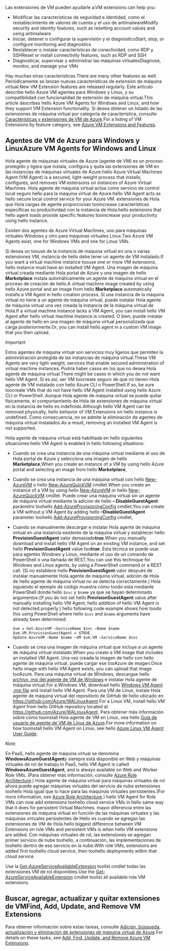 

<span data-ttu-id="0b9e4-101">Las extensiones de VM pueden ayudarle a:</span><span class="sxs-lookup"><span data-stu-id="0b9e4-101">VM extensions can help you:</span></span>

* <span data-ttu-id="0b9e4-102">Modificar las características de seguridad e identidad, como el restablecimiento de valores de cuenta y el uso de antimalware</span><span class="sxs-lookup"><span data-stu-id="0b9e4-102">Modify security and identity features, such as resetting account values and using antimalware</span></span>
* <span data-ttu-id="0b9e4-103">Iniciar, detener o configurar la supervisión y el diagnóstico</span><span class="sxs-lookup"><span data-stu-id="0b9e4-103">Start, stop, or configure monitoring and diagnostics</span></span>
* <span data-ttu-id="0b9e4-104">Restablecer o instalar características de conectividad, como RDP y SSH</span><span class="sxs-lookup"><span data-stu-id="0b9e4-104">Reset or install connectivity features, such as RDP and SSH</span></span>
* <span data-ttu-id="0b9e4-105">Diagnosticar, supervisar y administrar las máquinas virtuales</span><span class="sxs-lookup"><span data-stu-id="0b9e4-105">Diagnose, monitor, and manage your VMs</span></span>

<span data-ttu-id="0b9e4-106">Hay muchas otras características.</span><span class="sxs-lookup"><span data-stu-id="0b9e4-106">There are many other features as well.</span></span> <span data-ttu-id="0b9e4-107">Periódicamente se lanzan nuevas características de extensión de máquina virtual.</span><span class="sxs-lookup"><span data-stu-id="0b9e4-107">New VM Extension features are released regularly.</span></span> <span data-ttu-id="0b9e4-108">Este artículo describe hello Azure VM agentes para Windows y Linux, y su compatibilidad con funcionalidad de extensión de máquina virtual.</span><span class="sxs-lookup"><span data-stu-id="0b9e4-108">This article describes hello Azure VM Agents for Windows and Linux, and how they support VM Extension functionality.</span></span> <span data-ttu-id="0b9e4-109">Si desea obtener un listado de las extensiones de máquina virtual por categoría de característica, consulte [Características y extensiones de VM de Azure](../articles/virtual-machines/windows/extensions-features.md?toc=%2fazure%2fvirtual-machines%2fwindows%2ftoc.json).</span><span class="sxs-lookup"><span data-stu-id="0b9e4-109">For a listing of VM Extensions by feature category, see [Azure VM Extensions and Features](../articles/virtual-machines/windows/extensions-features.md?toc=%2fazure%2fvirtual-machines%2fwindows%2ftoc.json).</span></span>

## <a name="azure-vm-agents-for-windows-and-linux"></a><span data-ttu-id="0b9e4-110">Agentes de VM de Azure para Windows y Linux</span><span class="sxs-lookup"><span data-stu-id="0b9e4-110">Azure VM Agents for Windows and Linux</span></span>
<span data-ttu-id="0b9e4-111">Hola agente de máquinas virtuales de Azure (agente de VM) es un proceso protegido y ligera que instala, configura y quita las extensiones de VM en las instancias de máquinas virtuales de Azure.</span><span class="sxs-lookup"><span data-stu-id="0b9e4-111">hello Azure Virtual Machines Agent (VM Agent) is a secured, light-weight process that installs, configures, and removes VM extensions on instances of Azure Virtual Machines.</span></span> <span data-ttu-id="0b9e4-112">Hola agente de máquina virtual actúa como servicio de control local seguro hello para la máquina virtual de Azure.</span><span class="sxs-lookup"><span data-stu-id="0b9e4-112">hello VM Agent acts as hello secure local control service for your Azure VM.</span></span> <span data-ttu-id="0b9e4-113">extensiones de Hola que Hola cargas de agente proporcionan tooincrease características específicas su productividad con la instancia de Hola.</span><span class="sxs-lookup"><span data-stu-id="0b9e4-113">hello extensions that hello agent loads provide specific features tooincrease your productivity using hello instance.</span></span>

<span data-ttu-id="0b9e4-114">Existen dos agentes de Azure Virtual Machines, uno para máquinas virtuales Windows y otro para máquinas virtuales Linux.</span><span class="sxs-lookup"><span data-stu-id="0b9e4-114">Two Azure VM Agents exist, one for Windows VMs and one for Linux VMs.</span></span>

<span data-ttu-id="0b9e4-115">Si desea un toouse de la instancia de máquina virtual en una o varias extensiones VM, instancia de hello debe tener un agente de VM instalado.</span><span class="sxs-lookup"><span data-stu-id="0b9e4-115">If you want a virtual machine instance toouse one or more VM extensions, hello instance must have an installed VM Agent.</span></span> <span data-ttu-id="0b9e4-116">Una imagen de máquina virtual creada mediante Hola portal de Azure y una imagen de hello **Marketplace** instala automáticamente un agente de máquina virtual en el proceso de creación de hello.</span><span class="sxs-lookup"><span data-stu-id="0b9e4-116">A virtual machine image created by using hello Azure portal and an image from hello **Marketplace** automatically installs a VM Agent in hello creation process.</span></span> <span data-ttu-id="0b9e4-117">Si una instancia de la máquina virtual no tiene a un agente de máquina virtual, puede instalar Hola agente de máquina virtual una vez creada la instancia de la máquina virtual de Hola.</span><span class="sxs-lookup"><span data-stu-id="0b9e4-117">If a virtual machine instance lacks a VM Agent, you can install hello VM Agent after hello virtual machine instance is created.</span></span> <span data-ttu-id="0b9e4-118">O bien, puede instalar al agente de hello en una imagen de máquina virtual personalizada que carga posteriormente.</span><span class="sxs-lookup"><span data-stu-id="0b9e4-118">Or, you can install hello agent in a custom VM image that you then upload.</span></span>

> [!IMPORTANT]
> <span data-ttu-id="0b9e4-119">Estos agentes de máquina virtual son servicios muy ligeros que permiten la administración protegida de las instancias de máquina virtual.</span><span class="sxs-lookup"><span data-stu-id="0b9e4-119">These VM Agents are very light-weight, services that enable secured administration of virtual machine instances.</span></span> <span data-ttu-id="0b9e4-120">Podría haber casos en los que no desea Hola agente de máquina virtual.</span><span class="sxs-lookup"><span data-stu-id="0b9e4-120">There might be cases in which you do not want hello VM Agent.</span></span> <span data-ttu-id="0b9e4-121">Si es así, ser VM toocreate seguro de que no tienen Hola agente de VM instalado con hello Azure CLI o PowerShell.</span><span class="sxs-lookup"><span data-stu-id="0b9e4-121">If so, be sure toocreate VMs that do not have hello VM Agent installed using hello Azure CLI or PowerShell.</span></span> <span data-ttu-id="0b9e4-122">Aunque Hola agente de máquina virtual se puede quitar físicamente, el comportamiento de Hola de extensiones de máquina virtual en la instancia de hello es indefinido.</span><span class="sxs-lookup"><span data-stu-id="0b9e4-122">Although hello VM Agent can be removed physically, hello behavior of VM Extensions on hello instance is undefined.</span></span> <span data-ttu-id="0b9e4-123">Como consecuencia, no se admite la eliminación de agentes de máquina virtual instalados.</span><span class="sxs-lookup"><span data-stu-id="0b9e4-123">As a result, removing an installed VM Agent is not supported.</span></span>
>

<span data-ttu-id="0b9e4-124">Hola agente de máquina virtual está habilitada en hello siguientes situaciones:</span><span class="sxs-lookup"><span data-stu-id="0b9e4-124">hello VM Agent is enabled in hello following situations:</span></span>

* <span data-ttu-id="0b9e4-125">Cuando se crea una instancia de una máquina virtual mediante el uso de Hola portal de Azure y selecciona una imagen de hello **Marketplace**,</span><span class="sxs-lookup"><span data-stu-id="0b9e4-125">When you create an instance of a VM by using hello Azure portal and selecting an image from hello **Marketplace**,</span></span>
* <span data-ttu-id="0b9e4-126">Cuando se crea una instancia de una máquina virtual con hello [New-AzureVM](https://msdn.microsoft.com/library/azure/dn495254.aspx) o hello [New-AzureQuickVM](https://msdn.microsoft.com/library/azure/dn495183.aspx) cmdlet.</span><span class="sxs-lookup"><span data-stu-id="0b9e4-126">When you create an instance of a VM by using hello [New-AzureVM](https://msdn.microsoft.com/library/azure/dn495254.aspx) or hello [New-AzureQuickVM](https://msdn.microsoft.com/library/azure/dn495183.aspx) cmdlet.</span></span> <span data-ttu-id="0b9e4-127">Puede crear una máquina virtual sin un agente de máquina virtual mediante la adición de hello **– DisableGuestAgent** parámetro toohello [Add-AzureProvisioningConfig](https://msdn.microsoft.com/library/azure/dn495299.aspx) cmdlet,</span><span class="sxs-lookup"><span data-stu-id="0b9e4-127">You can create a VM without a VM Agent by adding hello **–DisableGuestAgent** parameter toohello [Add-AzureProvisioningConfig](https://msdn.microsoft.com/library/azure/dn495299.aspx) cmdlet,</span></span>

* <span data-ttu-id="0b9e4-128">Cuando se manualmente descargar e instalar Hola agente de máquina virtual en una instancia existente de la máquina virtual y establecer hello **ProvisionGuestAgent** valor demasiado**true**.</span><span class="sxs-lookup"><span data-stu-id="0b9e4-128">When you manually download and install hello VM Agent on an existing VM instance, and set hello **ProvisionGuestAgent** value too**true**.</span></span> <span data-ttu-id="0b9e4-129">Esta técnica se puede usar para agentes Windows y Linux, mediante el uso de un comando de PowerShell o una llamada de REST.</span><span class="sxs-lookup"><span data-stu-id="0b9e4-129">You can use this technique for Windows and Linux agents, by using a PowerShell command or a REST call.</span></span> <span data-ttu-id="0b9e4-130">(Si no establece hello **ProvisionGuestAgent** valor después de instalar manualmente Hola agente de máquina virtual, adición de Hola de hello agente de máquina virtual no se detecta correctamente.) Hola siguiendo el ejemplo de código muestra cómo toodo esta mediante PowerShell donde hello `$svc` y `$name` ya que se hayan determinado argumentos:</span><span class="sxs-lookup"><span data-stu-id="0b9e4-130">(If you do not set hello **ProvisionGuestAgent** value after manually installing hello VM Agent, hello addition of hello VM Agent is not detected properly.) hello following code example shows how toodo this using PowerShell where hello `$svc` and `$name` arguments have already been determined:</span></span>

      $vm = Get-AzureVM –ServiceName $svc –Name $name
      $vm.VM.ProvisionGuestAgent = $TRUE
      Update-AzureVM –Name $name –VM $vm.VM –ServiceName $svc

* <span data-ttu-id="0b9e4-131">Cuando se crea una imagen de máquina virtual que incluye a un agente de máquina virtual instalado.</span><span class="sxs-lookup"><span data-stu-id="0b9e4-131">When you create a VM image that includes an installed VM Agent.</span></span> <span data-ttu-id="0b9e4-132">Una vez creada la imagen de hello con hello agente de máquina virtual, puede cargar ese tooAzure de imagen.</span><span class="sxs-lookup"><span data-stu-id="0b9e4-132">Once hello image with hello VM Agent exists, you can upload that image tooAzure.</span></span> <span data-ttu-id="0b9e4-133">Para una máquina virtual de Windows, descargue hello [archivo .msi del agente de VM de Windows](http://go.microsoft.com/fwlink/?LinkID=394789) e instalar Hola agente de máquina virtual.</span><span class="sxs-lookup"><span data-stu-id="0b9e4-133">For a Windows VM, download hello [Windows VM Agent .msi file](http://go.microsoft.com/fwlink/?LinkID=394789) and install hello VM Agent.</span></span> <span data-ttu-id="0b9e4-134">Para una VM de Linux, instale Hola agente de máquina virtual del repositorio de GitHub de hello ubicado en <https://github.com/Azure/WALinuxAgent>.</span><span class="sxs-lookup"><span data-stu-id="0b9e4-134">For a Linux VM, install hello VM Agent from hello GitHub repository located at <https://github.com/Azure/WALinuxAgent>.</span></span> <span data-ttu-id="0b9e4-135">Para obtener más información sobre cómo tooinstall Hola agente de VM en Linux, vea hello [Guía de usuario de agente de VM de Linux de Azure](../articles/virtual-machines/linux/agent-user-guide.md?toc=%2fazure%2fvirtual-machines%2flinux%2ftoc.json).</span><span class="sxs-lookup"><span data-stu-id="0b9e4-135">For more information on how tooinstall hello VM Agent on Linux, see hello [Azure Linux VM Agent User Guide](../articles/virtual-machines/linux/agent-user-guide.md?toc=%2fazure%2fvirtual-machines%2flinux%2ftoc.json).</span></span>

> [!NOTE]
> <span data-ttu-id="0b9e4-136">En PaaS, hello agente de máquina virtual se denomina **WindowsAzureGuestAgent**y siempre está disponible en Web y máquinas virtuales de rol de trabajo.</span><span class="sxs-lookup"><span data-stu-id="0b9e4-136">In PaaS, hello VM Agent is called **WindowsAzureGuestAgent**, and is always available on Web and Worker Role VMs.</span></span> <span data-ttu-id="0b9e4-137">(Para obtener más información, consulte [Azure Role Architecture](http://blogs.msdn.com/b/kwill/archive/2011/05/05/windows-azure-role-architecture.aspx).) Hola agente de máquina virtual para máquinas virtuales de rol ahora puede agregar máquinas virtuales del servicio de nube extensiones toohello Hola igual que lo hace para las máquinas virtuales persistentes.</span><span class="sxs-lookup"><span data-stu-id="0b9e4-137">(For more information, see [Azure Role Architecture](http://blogs.msdn.com/b/kwill/archive/2011/05/05/windows-azure-role-architecture.aspx).) hello VM Agent for Role VMs can now add extensions toohello cloud service VMs in hello same way that it does for persistent Virtual Machines.</span></span> <span data-ttu-id="0b9e4-138">mayor diferencia entre las extensiones de máquina virtual en función de las máquinas virtuales y las máquinas virtuales persistentes de Hello es cuando se agregan las extensiones de VM de Hola.</span><span class="sxs-lookup"><span data-stu-id="0b9e4-138">hello biggest difference between VM Extensions on role VMs and persistent VMs is when hello VM extensions are added.</span></span> <span data-ttu-id="0b9e4-139">Con máquinas virtuales de rol, las extensiones se agregan primer servicio de nube toohello, a continuación, las implementaciones de toohello dentro de ese servicio en la nube.</span><span class="sxs-lookup"><span data-stu-id="0b9e4-139">With role VMs, extensions are added first toohello cloud service, then toohello deployments within that cloud service.</span></span>
>
> <span data-ttu-id="0b9e4-140">Use la [Get-AzureServiceAvailableExtension](https://msdn.microsoft.com/library/azure/dn722498.aspx) toolist cmdlet todas las extensiones VM de rol disponibles.</span><span class="sxs-lookup"><span data-stu-id="0b9e4-140">Use the [Get-AzureServiceAvailableExtension](https://msdn.microsoft.com/library/azure/dn722498.aspx) cmdlet toolist all available role VM extensions.</span></span>
>
>

## <a name="find-add-update-and-remove-vm-extensions"></a><span data-ttu-id="0b9e4-141">Buscar, agregar, actualizar y quitar extensiones de VM</span><span class="sxs-lookup"><span data-stu-id="0b9e4-141">Find, Add, Update, and Remove VM Extensions</span></span>
<span data-ttu-id="0b9e4-142">Para obtener información sobre estas tareas, consulte [Adición, búsqueda, actualización y eliminación de extensiones de máquina virtual de Azure](../articles/virtual-machines/windows/classic/manage-extensions.md?toc=%2fazure%2fvirtual-machines%2fwindows%2fclassic%2ftoc.json).</span><span class="sxs-lookup"><span data-stu-id="0b9e4-142">For details on these tasks, see [Add, Find, Update, and Remove Azure VM Extensions](../articles/virtual-machines/windows/classic/manage-extensions.md?toc=%2fazure%2fvirtual-machines%2fwindows%2fclassic%2ftoc.json).</span></span>
